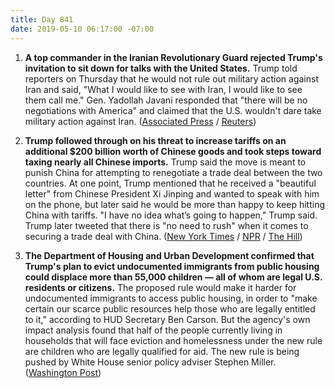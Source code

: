 ```yaml
---
title: Day 841
date: 2019-05-10 06:17:00 -07:00
---
```


1. **A top commander in the Iranian Revolutionary Guard rejected Trump's invitation to sit down for talks with the United States.** Trump told reporters on Thursday that he would not rule out military action against Iran and said, "What I would like to see with Iran, I would like to see them call me." Gen. Yadollah Javani responded that "there will be no negotiations with America" and claimed that the U.S. wouldn't dare take military action against Iran. ([Associated Press](https://apnews.com/2c52085b08354fcd80fe38402a42e50f) / [Reuters](https://www.reuters.com/article/us-usa-iran-guards-idUSKCN1SG0PX))

2. **Trump followed through on his threat to increase tariffs on an additional $200 billion worth of Chinese goods and took steps toward taxing nearly all Chinese imports.** Trump said the move is meant to punish China for attempting to renegotiate a trade deal between the two countries. At one point, Trump mentioned that he received a "beautiful letter" from Chinese President Xi Jinping and wanted to speak with him on the phone, but later said he would be more than happy to keep hitting China with tariffs. "I have no idea what’s going to happen," Trump said. Trump later tweeted that there is "no need to rush" when it comes to securing a trade deal with China. ([New York Times](https://www.nytimes.com/2019/05/09/us/politics/china-trade-tariffs.html) / [NPR](https://www.npr.org/2019/05/10/722047926/white-house-follows-through-with-tariff-hikes-on-chinese-imports) / [The Hill](https://thehill.com/homenews/administration/443064-trump-on-tariff-talks-absolutely-no-need-to-rush))

3. **The Department of Housing and Urban Development confirmed that Trump's plan to evict undocumented immigrants from public housing could displace more than 55,000 children — all of whom are legal U.S. residents or citizens.** The proposed rule would make it harder for undocumented immigrants to access public housing, in order to "make certain our scarce public resources help those who are legally entitled to it," according to HUD Secretary Ben Carson. But the agency's own impact analysis found that half of the people currently living in households that will face eviction and homelessness under the new rule are children who are legally qualified for aid. The new rule is being pushed by White House senior policy adviser Stephen Miller. ([Washington Post](https://www.washingtonpost.com/business/2019/05/10/hud-says-children-could-be-displaced-under-trump-plan-evict-undocumented-immigrants/?noredirect=on))
